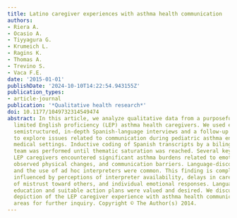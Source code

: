 ```yaml
---
title: Latino caregiver experiences with asthma health communication
authors:
- Riera A.
- Ocasio A.
- Tiyyagura G.
- Krumeich L.
- Ragins K.
- Thomas A.
- Trevino S.
- Vaca F.E.
date: '2015-01-01'
publishDate: '2024-10-10T14:22:54.943155Z'
publication_types:
- article-journal
publication: '*Qualitative health research*'
doi: 10.1177/1049732314549474
abstract: In this article, we analyze qualitative data from a purposeful sample of
  limited English proficiency (LEP) asthma health caregivers. We used ethnically concordant,
  semistructured, in-depth Spanish-language interviews and a follow-up focus group
  to explore issues related to communication during pediatric asthma encounters in
  medical settings. Inductive coding of Spanish transcripts by a bilingual research
  team was performed until thematic saturation was reached. Several key findings emerged.
  LEP caregivers encountered significant asthma burdens related to emotional stress,
  observed physical changes, and communication barriers. Language-discordant communication
  and the use of ad hoc interpreters were common. This finding is complex, and was
  influenced by perceptions of interpreter availability, delays in care, feelings
  of mistrust toward others, and individual emotional responses. Language-concordant
  education and suitable action plans were valued and desired. We discuss a revealing
  depiction of the LEP caregiver experience with asthma health communication and recommend
  areas for further inquiry. Copyright © The Author(s) 2014.
---
```

